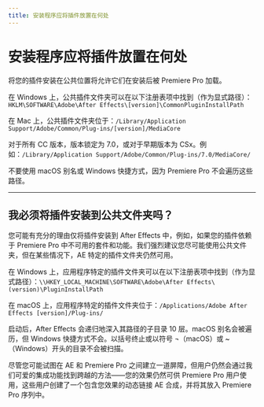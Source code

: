 ```yaml
---
title: 安装程序应将插件放置在何处
---
```

# 安装程序应将插件放置在何处

将您的插件安装在公共位置将允许它们在安装后被 Premiere Pro 加载。

在 Windows 上，公共插件文件夹可以在以下注册表项中找到（作为显式路径）：`HKLM\SOFTWARE\Adobe\After Effects\[version]\CommonPluginInstallPath`

在 Mac 上，公共插件文件夹位于：`/Library/Application Support/Adobe/Common/Plug-ins/[version]/MediaCore`

对于所有 CC 版本，版本锁定为 7.0，或对于早期版本为 CSx。例如：`/Library/Application Support/Adobe/Common/Plug-ins/7.0/MediaCore/`

不要使用 macOS 别名或 Windows 快捷方式，因为 Premiere Pro 不会遍历这些路径。

---

## 我必须将插件安装到公共文件夹吗？

您可能有充分的理由仅将插件安装到 After Effects 中，例如，如果您的插件依赖于 Premiere Pro 中不可用的套件和功能。我们强烈建议您尽可能使用公共文件夹，但在某些情况下，AE 特定的插件文件夹仍然可用。

在 Windows 上，应用程序特定的插件文件夹可以在以下注册表项中找到（作为显式路径）：`\\HKEY_LOCAL_MACHINE\SOFTWARE\Adobe\After Effects\(version)\PluginInstallPath`

在 macOS 上，应用程序特定的插件文件夹位于：`/Applications/Adobe After Effects [version]/Plug-ins/`

启动后，After Effects 会递归地深入其路径的子目录 10 层。macOS 别名会被遍历，但 Windows 快捷方式不会。以括号终止或以符号 ¬（macOS）或 ~（Windows）开头的目录不会被扫描。

尽管您可能试图在 AE 和 Premiere Pro 之间建立一道屏障，但用户仍然会通过我们可爱的集成功能找到跨越的方法——您的效果仍然可供 Premiere Pro 用户使用，这些用户创建了一个包含您效果的动态链接 AE 合成，并将其放入 Premiere Pro 序列中。
